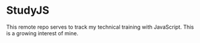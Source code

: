 # StudyJS
This remote repo serves to track my technical training with JavaScript. This is a growing interest of mine.
